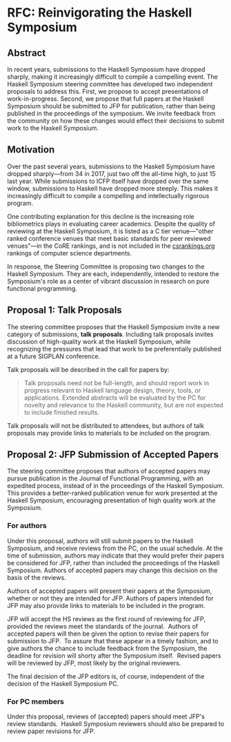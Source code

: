 # RFC: Reinvigorating the Haskell Symposium

## Abstract

In recent years, submissions to the Haskell Symposium have dropped sharply, making it increasingly difficult to compile a compelling event.  The Haskell Symposium steering committee has developed two independent proposals to address this.  First, we propose to accept presentations of work-in-progress.  Second, we propose that full papers at the Haskell Symposium should be submitted to JFP for publication, rather than being published in the proceedings of the symposium.  We invite feedback from the community on how these changes would effect their decisions to submit work to the Haskell Symposium.

## Motivation

Over the past several years, submissions to the Haskell Symposium have dropped sharply—from 34 in 2017, just two off the all-time high, to just 15 last year.  While submissions to ICFP itself have dropped over the same window, submissions to Haskell have dropped more steeply.  This makes it increasingly difficult to compile a compelling and intellectually rigorous program.

One contributing explanation for this decline is the increasing role bibliometrics plays in evaluating career academics.  Despite the quality of reviewing at the Haskell Symposium, it is listed as a C tier venue—"other ranked conference venues that meet basic standards for peer reviewed venues"—in the CoRE rankings, and is not included in the [csrankings.org](https://csrankings.org) rankings of computer science departments.

In response, the Steering Committee is proposing two changes to the Haskell Symposium.  They are each, independently, intended to restore the Symposium's role as a center of vibrant discussion in research on pure functional programming.

## Proposal 1: Talk Proposals

The steering committee proposes that the Haskell Symposium invite a new category of submissions, **talk proposals**. Including talk proposals invites discussion of high-quality work at the Haskell Symposium, while recognizing the pressures that lead that work to be preferentially published at a future SIGPLAN conference.

Talk proposals will be described in the call for papers by:

> Talk proposals need not be full-length, and should report work in progress relevant to Haskell language design, theory, tools, or applications.  Extended abstracts will be evaluated by the PC for novelty and relevance to the Haskell community, but are not expected to include finished results.  

Talk proposals will not be distributed to attendees, but authors of talk proposals may provide links to materials to be included on the program.

## Proposal 2: JFP Submission of Accepted Papers

The steering committee proposes that authors of accepted papers may pursue publication in the Journal of Functional Programming, with an expedited process, instead of in the proceedings of the Haskell Symposium.  This provides a better-ranked publication venue for work presented at the Haskell Symposium, encouraging presentation of high quality work at the Symposium.

### For authors

Under this proposal, authors will still submit papers to the Haskell Symposium, and receive reviews from the PC, on the usual schedule.  At the time of submission, authors may indicate that they would prefer their papers be considered for JFP, rather than included the proceedings of the Haskell Symposium.  Authors of accepted papers may change this decision on the basis of the reviews.

Authors of accepted papers will present their papers at the Symposium, whether or not they are intended for JFP.  Authors of papers intended for JFP may also provide links to materials to be included in the program.

JFP will accept the HS reviews as the first round of reviewing for JFP, provided the reviews meet the standards of the journal.  Authors of accepted papers will then be given the option to revise their papers for submission to JFP.  To assure that these appear in a timely fashion, and to give authors the chance to include feedback from the Symposium, the deadline for revision will shorty after the Symposium itself.  Revised papers will be reviewed by JFP, most likely by the original reviewers.

The final decision of the JFP editors is, of course, independent of the decision of the Haskell Symposium PC.

### For PC members

Under this proposal, reviews of (accepted) papers should meet JFP's review standards.  Haskell Symposium reviewers should also be prepared to review paper revisions for JFP.